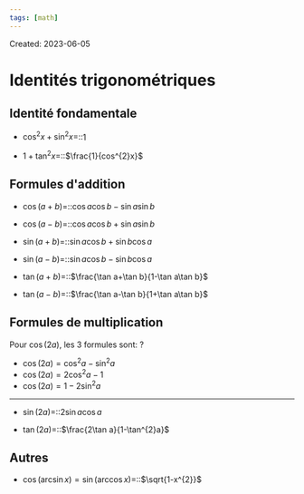 ```yaml
---
tags: [math] 
---
```

Created: 2023-06-05

# Identités trigonométriques
## Identité fondamentale
- $\cos^{2}x+\sin^{2}x=$::$1$
<!--SR:!2025-01-24,362,250-->
- $1+\tan^{2}x=$::$\frac{1}{cos^{2}x}$
<!--SR:!2024-06-19,132,230-->
## Formules d'addition
- $\cos(a+b)=$::$\cos a\cos b-\sin a\sin b$
<!--SR:!2024-10-14,299,250-->
- $\cos(a-b)=$::$\cos a\cos b+\sin a\sin b$
<!--SR:!2024-04-20,19,170-->
- $\sin(a+b)=$::$\sin a\cos b+\sin b\cos a$
<!--SR:!2024-07-21,144,230-->
- $\sin(a-b)=$::$\sin a\cos b-\sin b\cos a$
<!--SR:!2024-04-15,73,230-->
- $\tan(a+b)=$::$\frac{\tan a+\tan b}{1-\tan a\tan b}$
<!--SR:!2025-05-07,399,230-->
- $\tan(a-b)=$::$\frac{\tan a-\tan b}{1+\tan a\tan b}$
<!--SR:!2024-05-31,84,230-->
## Formules de multiplication
Pour $\cos(2a)$, les 3 formules sont:
?
- $\cos(2a)=\cos^{2}a-\sin^{2}a$
- $\cos(2a)=2\cos^{2}a-1$
- $\cos(2a)=1-2\sin^{2}a$
<!--SR:!2024-05-25,77,244-->

---
- $\sin(2a)=$::$2\sin a\cos a$
<!--SR:!2024-05-30,80,244-->
- $\tan(2a)=$::$\frac{2\tan a}{1-\tan^{2}a}$
<!--SR:!2024-05-26,77,244-->

## Autres
- $\cos(\arcsin x)=\sin(\arccos x)=$::$\sqrt{1-x^{2}}$
<!--SR:!2024-05-01,60,244-->

